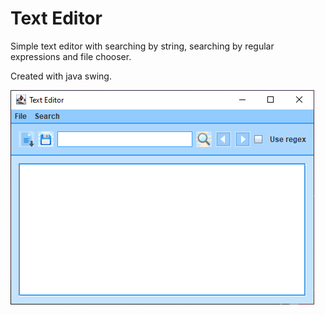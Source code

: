 # Text Editor

Simple text editor with searching by string, searching by regular expressions and file chooser.

Created with java swing.

![Example](program.png?raw=true "Text editor")
